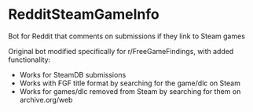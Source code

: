 # RedditSteamGameInfo
Bot for Reddit that comments on submissions if they link to Steam games

Original bot modified specifically for r/FreeGameFindings, with added functionality:
- Works for SteamDB submissions
- Works with FGF title format by searching for the game/dlc on Steam
- Works for games/dlc removed from Steam by searching for them on archive.org/web
